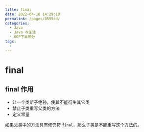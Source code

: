 ```yaml
---
title: final
date: 2022-04-10 14:29:10
permalink: /pages/8595cd/
categories:
  - Java
  - Java 与生活
  - OOP下半部分
tags:
  - 
---
```

# final

## final 作用

- 让一个类断子绝孙，使其不能衍生其它类
- 禁止子类重写父类的方法
- 定义常量



如果父类中的方法具有修饰符 `final`，那么子类是不能重写这个方法的。


